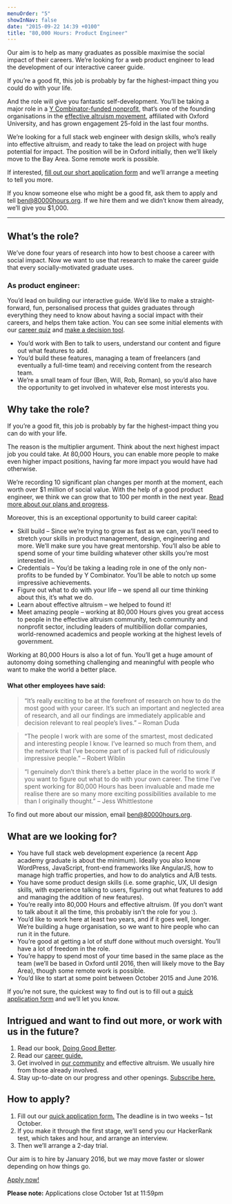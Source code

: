 ```yaml
---
menuOrder: "5"
showInNav: false
date: "2015-09-22 14:39 +0100"
title: "80,000 Hours: Product Engineer"
---
```


Our aim is to help as many graduates as possible maximise the social impact of their careers. We’re looking for a web product engineer to lead the development of our interactive career guide.

If you’re a good fit, this job is probably by far the highest-impact thing you could do with your life.

And the role will give you fantastic self-development. You’ll be taking a major role in a [Y Combinator-funded nonprofit](https://80000hours.org/2015/08/why-is-80000-hours-in-y-combinator-as-a-non-profit-and-whats-it-like/), that’s one of the founding organisations in the [effective altruism movement](http://whatiseffectivealtruism.com/), affiliated with Oxford University, and has grown engagement 25-fold in the last four months.

We’re looking for a full stack web engineer with design skills, who’s really into effective altruism, and ready to take the lead on project with huge potential for impact. The position will be in Oxford initially, then we’ll likely move to the Bay Area. Some remote work is possible.

If interested, [fill out our short application form](https://80000hours.typeform.com/to/nAKpsY?c=xxxxx) and we’ll arrange a meeting to tell you more.

If you know someone else who might be a good fit, ask them to apply and tell ben@80000hours.org. If we hire them and we didn’t know them already, we’ll give you $1,000.

------

## What’s the role?
We’ve done four years of research into how to best choose a career with social impact. Now we want to use that research to make the career guide that every socially-motivated graduate uses.

### As product engineer:

You’d lead on building our interactive guide. We’d like to make a straight-forward, fun, personalised process that guides graduates through everything they need to know about having a social impact with their careers, and helps them take action. You can see some initial elements with our [career quiz](https://80000hours.org/career-guide/career-recommender/#/) and [make a decision tool](https://80000hours.org/career-guide/how-to-choose/).
* You’d work with Ben to talk to users, understand our content and figure out what features to add.
* You’d build these features, managing a team of freelancers (and eventually a full-time team) and receiving content from the research team.
* We’re a small team of four (Ben, Will, Rob, Roman), so you’d also have the opportunity to get involved in whatever else most interests you.

## Why take the role?
If you’re a good fit, this job is probably by far the highest-impact thing you can do with your life.

The reason is the multiplier argument. Think about the next highest impact job you could take. At 80,000 Hours, you can enable more people to make even higher impact positions, having far more impact you would have had otherwise.

We’re recording 10 significant plan changes per month at the moment, each worth over $1 million of social value. With the help of a good product engineer, we think we can grow that to 100 per month in the next year. [Read more about our plans and progress](https://80000hours.org/2015/08/summary-of-our-annual-review-may-2015/).

Moreover, this is an exceptional opportunity to build career capital:

* Skill build – Since we’re trying to grow as fast as we can, you’ll need to stretch your skills in product management, design, engineering and more. We’ll make sure you have great mentorship. You’ll also be able to spend some of your time building whatever other skills you’re most interested in.
* Credentials – You’d be taking a leading role in one of the only non-profits to be funded by Y Combinator. You’ll be able to notch up some impressive achievements.
* Figure out what to do with your life – we spend all our time thinking about this, it’s what we do.
* Learn about effective altruism – we helped to found it!
* Meet amazing people – working at 80,000 Hours gives you great access to people in the effective altruism community, tech community and nonprofit sector, including leaders of multibillion dollar companies, world-renowned academics and people working at the highest levels of government.

Working at 80,000 Hours is also a lot of fun. You’ll get a huge amount of autonomy doing something challenging and meaningful with people who want to make the world a better place.

#### What other employees have said:

> “It’s really exciting to be at the forefront of research on how to do the most good with your career. It’s such an important and neglected area of research, and all our findings are immediately applicable and decision relevant to real people’s lives.”
– Roman Duda

> “The people I work with are some of the smartest, most dedicated and interesting people I know. I’ve learned so much from them, and the network that I’ve become part of is packed full of ridiculously impressive people.”
– Robert Wiblin

> “I genuinely don’t think there’s a better place in the world to work if you want to figure out what to do with your own career. The time I’ve spent working for 80,000 Hours has been invaluable and made me realise there are so many more exciting possibilities available to me than I originally thought.”
– Jess Whittlestone

To find out more about our mission, email ben@80000hours.org.

## What are we looking for?
* You have full stack web development experience (a recent App academy graduate is about the minimum). Ideally you also know WordPress, JavaScript, front-end frameworks like AngularJS, how to manage high traffic properties, and how to do analytics and A/B tests.
* You have some product design skills (i.e. some graphic, UX, UI design skills, with experience talking to users, figuring out what features to add and managing the addition of new features).
* You’re really into 80,000 Hours and effective altruism. (If you don’t want to talk about it all the time, this probably isn’t the role for you :).
* You’d like to work here at least two years, and if it goes well, longer. We’re building a huge organisation, so we want to hire people who can run it in the future.
* You’re good at getting a lot of stuff done without much oversight. You’ll have a lot of freedom in the role.
* You’re happy to spend most of your time based in the same place as the team (we’ll be based in Oxford until 2016, then will likely move to the Bay Area), though some remote work is possible.
* You’d like to start at some point between October 2015 and June 2016.

If you’re not sure, the quickest way to find out is to fill out a [quick application form](https://80000hours.typeform.com/to/nAKpsY?c=xxxxx) and we’ll let you know.

## Intrigued and want to find out more, or work with us in the future?
1. Read our book, [Doing Good Better](http://www.effectivealtruism.com/).
2. Read our [career guide.](https://80000hours.org/career-guide/start-here/)
3. Get involved in [our community](https://80000hours.org/community/) and effective altruism. We usually hire from those already involved.
4. Stay up-to-date on our progress and other openings. [Subscribe here.](https://groups.google.com/forum/#!forum/80k_updates)

## How to apply?
1. Fill out our [quick application form.](https://80000hours.typeform.com/to/nAKpsY?c=xxxxx) The deadline is in two weeks – 1st October.
2. If you make it through the first stage, we’ll send you our HackerRank test, which takes and hour, and arrange an interview.
3. Then we’ll arrange a 2-day trial.

Our aim is to hire by January 2016, but we may move faster or slower depending on how things go.

<p class="center"><a href="https://80000hours.typeform.com/to/nAKpsY?c=xxxxx" class="btn btn-primary btn-lg"  target="_blank"><i class="fa fa-edit"></i> Apply now!</a></p>
<div class="alert alert-info center"><i class="fa fa-exclamation-triangle"></i> <strong>Please note:</strong> Applications close October 1st at 11:59pm</div>  



